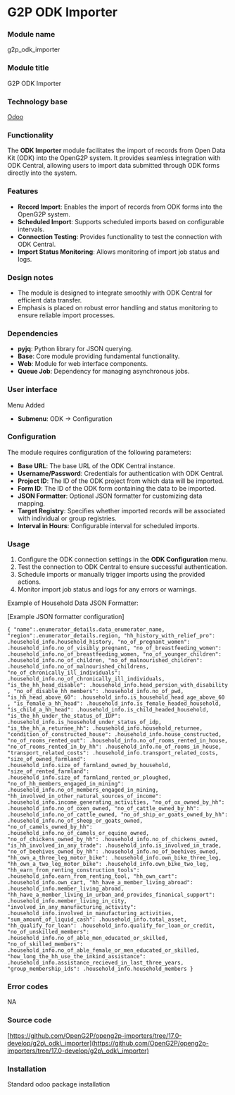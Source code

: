 # G2P ODK Importer

### Module name

g2p\_odk\_importer

### Module title

G2P ODK Importer

### Technology base

[Odoo](https://www.odoo.com/)

### Functionality

The **ODK Importer** module facilitates the import of records from Open Data Kit (ODK) into the OpenG2P system. It provides seamless integration with ODK Central, allowing users to import data submitted through ODK forms directly into the system.

### Features

* **Record Import**: Enables the import of records from ODK forms into the OpenG2P system.
* **Scheduled Import**: Supports scheduled imports based on configurable intervals.
* **Connection Testing**: Provides functionality to test the connection with ODK Central.
* **Import Status Monitoring**: Allows monitoring of import job status and logs.

### Design notes

* The module is designed to integrate smoothly with ODK Central for efficient data transfer.
* Emphasis is placed on robust error handling and status monitoring to ensure reliable import processes.



### Dependencies

* **pyjq**: Python library for JSON querying.
* **Base**: Core module providing fundamental functionality.
* **Web**: Module for web interface components.
* **Queue Job**: Dependency for managing asynchronous jobs.

### User interface

Menu Added

* **Submenu**: ODK -> Configuration&#x20;

### Configuration

The module requires configuration of the following parameters:

* **Base URL**: The base URL of the ODK Central instance.
* **Username/Password**: Credentials for authentication with ODK Central.
* **Project ID**: The ID of the ODK project from which data will be imported.
* **Form ID**: The ID of the ODK form containing the data to be imported.
* **JSON Formatter**: Optional JSON formatter for customizing data mapping.
* **Target Registry**: Specifies whether imported records will be associated with individual or group registries.
* **Interval in Hours**: Configurable interval for scheduled imports.

### Usage

1. Configure the ODK connection settings in the **ODK Configuration** menu.
2. Test the connection to ODK Central to ensure successful authentication.
3. Schedule imports or manually trigger imports using the provided actions.
4. Monitor import job status and logs for any errors or warnings.

Example of Household Data JSON Formatter:

\[Example JSON formatter configuration]

`{ "name":.enumerator_details.data_enumerator_name, "region":.enumerator_details.region, "hh_history_with_relief_pro": .household_info.household_history, "no_of_pregnant_women": .household_info.no_of_visibly_pregnant, "no_of_breastfeeding_women": .household_info.no_of_breastfeeding_women, "no_of_younger_children": .household_info.no_of_children, "no_of_malnourished_children": .household_info.no_of_malnourished_childrens, "no_of_chronically_ill_individuals": .household_info.no_of_chronically_ill_individuals, "is_the_hh_head_disable": .household_info.head_persion_with_disability , "no_of_disable_hh_members": .household_info.no_of_pwd, "is_hh_head_above_60": .household_info.is_household_head_age_above_60 , "is_female_a_hh_head": .household_info.is_female_headed_household, "is_child_a_hh_head": .household_info.is_child_headed_household, "is_the_hh_under_the_status_of_IDP": .household_info.is_household_under_status_of_idp, "is_the_hh_a_returnee_hh": .household_info.household_returnee, "condition_of_constructed_house": .household_info.house_constructed, "no_of_rooms_rented_out": .household_info.no_of_rooms_rented_in_house, "no_of_rooms_rented_in_by_hh": .household_info.no_of_rooms_in_house, "transport_related_costs": .household_info.transport_related_costs, "size_of_owned_farmland": .household_info.size_of_farmland_owned_by_household, "size_of_rented_farmland": .household_info.size_of_farmland_rented_or_ploughed, "no_of_hh_members_engaged_in_mining": .household_info.no_of_members_engaged_in_mining, "hh_involved_in_other_natural_sources_of_income": .household_info.income_generating_activities, "no_of_ox_owned_by_hh": .household_info.no_of_oxen_owned, "no_of_cattle_owned_by_hh": .household_info.no_of_cattle_owned, "no_of_ship_or_goats_owned_by_hh": .household_info.no_of_sheep_or_goats_owned, "no_of_camels_owned_by_hh": .household_info.no_of_camels_or_equine_owned, "no_of_chickens_owned_by_hh": .household_info.no_of_chickens_owned, "is_hh_involved_in_any_trade": .household_info.is_involved_in_trade, "no_of_beehives_owned_by_hh": .household_info.no_of_beehives_owned, "hh_own_a_three_leg_motor_bike": .household_info.own_bike_three_leg, "hh_own_a_two_leg_motor_bike": .household_info.own_bike_two_leg, "hh_earn_from_renting_construction_tools": .household_info.earn_from_renting_tool, "hh_own_cart": .household_info.own_cart, "hh_have_a_member_living_abroad": .household_info.member_living_abroad, "hh_have_a_member_living_in_urban_and_provides_finanical_support": .household_info.member_living_in_city, "involved_in_any_manufacturing_activity": .household_info.involved_in_manufacturing_activities, "sum_amount_of_liquid_cash": .household_info.total_asset, "hh_qualify_for_loan": .household_info.qualify_for_loan_or_credit, "no_of_unskilled_members": .household_info.no_of_able_men_educated_or_skilled, "no_of_skilled_members": .household_info.no_of_able_female_or_men_educated_or_skilled, "how_long_the_hh_use_the_inkind_assistance": .household_info.assistance_recieved_in_last_three_years, "group_membership_ids": .household_info.household_members }`

### Error codes

NA

### Source code

[https://github.com/OpenG2P/openg2p-importers/tree/17.0-develop/g2p\_odk\_importer](https://github.com/OpenG2P/openg2p-importers/tree/17.0-develop/g2p\_odk\_importer)

### Installation

Standard odoo package installation

###
